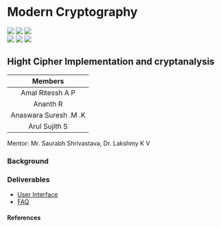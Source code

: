 # Modern Cryptography

![](https://img.shields.io/badge/Batch-22CYS-lightgreen) ![](https://img.shields.io/badge/UG-blue) ![](https://img.shields.io/badge/Subject-MC-blue) <br/>
![](https://img.shields.io/badge/Lecture-3-orange) ![](https://img.shields.io/badge/Tutorial-1-orange) ![](https://img.shields.io/badge/Credits-4-orange)

## Hight Cipher Implementation and cryptanalysis

| Members | 
|:-------:|
| Amal Ritessh A P | 
| Ananth R | 
| Anaswara Suresh .M .K |
| Arul Sujith S |


Mentor: Mr. Saurabh Shrivastava, Dr. Lakshmy K V

### Background



### Deliverables
- [User Interface](https://re-bin-d-22ucys.github.io/Modern-Cryptography/Project/Team_2/ui/)
- [FAQ]()


#### References

